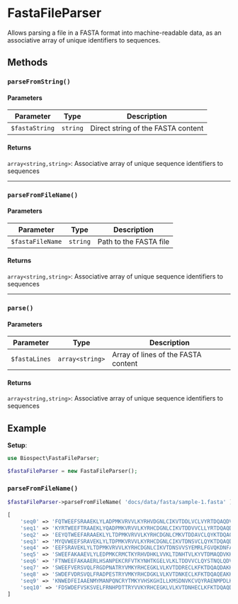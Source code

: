 # FastaFileParser
Allows parsing a file in a FASTA format into machine-readable data, as an associative array
of unique identifiers to sequences.

## Methods
### `parseFromString()`
#### Parameters
| Parameter      | Type     | Description                        |
|----------------|----------|------------------------------------|
| `$fastaString` | `string` | Direct string of the FASTA content |
#### Returns
`array<string,string>`: Associative array of unique sequence identifiers to sequences

----
### `parseFromFileName()`
#### Parameters
| Parameter        | Type     | Description            |
|------------------|----------|------------------------|
| `$fastaFileName` | `string` | Path to the FASTA file |
#### Returns
`array<string,string>`: Associative array of unique sequence identifiers to sequences

----
### `parse()`
#### Parameters
| Parameter     | Type            | Description                         |
|---------------|-----------------|-------------------------------------|
| `$fastaLines` | `array<string>` | Array of lines of the FASTA content |
#### Returns
`array<string,string>`: Associative array of unique sequence identifiers to sequences


## Example
**Setup**:
```php
use Biospect\FastaFileParser;

$fastaFileParser = new FastaFileParser();
```

### `parseFromFileName()`
```php
$fastaFileParser->parseFromFileName( 'docs/data/fasta/sample-1.fasta' );
```
```php
[
	'seq0' => 'FQTWEEFSRAAEKLYLADPMKVRVVLKYRHVDGNLCIKVTDDLVCLVYRTDQAQDVKKIEKF',
	'seq1' => 'KYRTWEEFTRAAEKLYQADPMKVRVVLKYRHCDGNLCIKVTDDVVCLLYRTDQAQDVKKIEKFHSQLMRLMELKVTDNKECLKFKTDQAQEAKKMEKLNNIFFTLM',
	'seq2' => 'EEYQTWEEFARAAEKLYLTDPMKVRVVLKYRHCDGNLCMKVTDDAVCLQYKTDQAQDVKKVEKLHGK',
	'seq3' => 'MYQVWEEFSRAVEKLYLTDPMKVRVVLKYRHCDGNLCIKVTDNSVCLQYKTDQAQDVK',
	'seq4' => 'EEFSRAVEKLYLTDPMKVRVVLKYRHCDGNLCIKVTDNSVVSYEMRLFGVQKDNFALEHSLL',
	'seq5' => 'SWEEFAKAAEVLYLEDPMKCRMCTKYRHVDHKLVVKLTDNHTVLKYVTDMAQDVKKIEKLTTLLMR',
	'seq6' => 'FTNWEEFAKAAERLHSANPEKCRFVTKYNHTKGELVLKLTDDVVCLQYSTNQLQDVKKLEKLSSTLLRSI',
	'seq7' => 'SWEEFVERSVQLFRGDPNATRYVMKYRHCEGKLVLKVTDDRECLKFKTDQAQDAKKMEKLNNIFF',
	'seq8' => 'SWDEFVDRSVQLFRADPESTRYVMKYRHCDGKLVLKVTDNKECLKFKTDQAQEAKKMEKLNNIFFTLM',
	'seq9' => 'KNWEDFEIAAENMYMANPQNCRYTMKYVHSKGHILLKMSDNVKCVQYRAENMPDLKK',
	'seq10' => 'FDSWDEFVSKSVELFRNHPDTTRYVVKYRHCEGKLVLKVTDNHECLKFKTDQAQDAKKMEK'
]
```